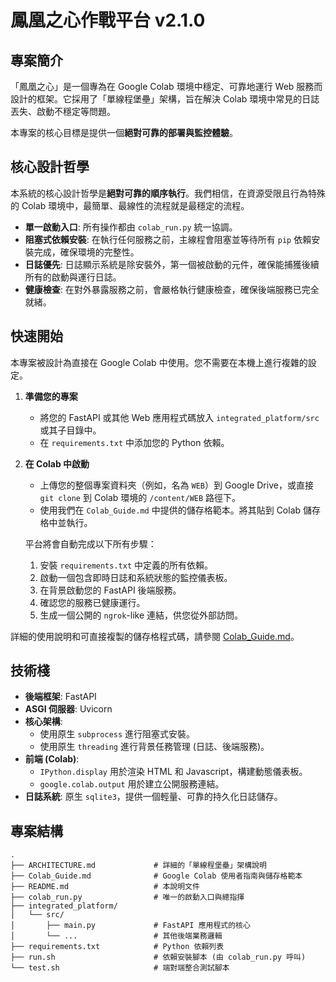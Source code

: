 # 鳳凰之心作戰平台 v2.1.0

## 專案簡介

「鳳凰之心」是一個專為在 Google Colab 環境中穩定、可靠地運行 Web 服務而設計的框架。它採用了「單線程堡壘」架構，旨在解決 Colab 環境中常見的日誌丟失、啟動不穩定等問題。

本專案的核心目標是提供一個**絕對可靠的部署與監控體驗**。

## 核心設計哲學

本系統的核心設計哲學是**絕對可靠的順序執行**。我們相信，在資源受限且行為特殊的 Colab 環境中，最簡單、最線性的流程就是最穩定的流程。

-   **單一啟動入口**: 所有操作都由 `colab_run.py` 統一協調。
-   **阻塞式依賴安裝**: 在執行任何服務之前，主線程會阻塞並等待所有 `pip` 依賴安裝完成，確保環境的完整性。
-   **日誌優先**: 日誌顯示系統是除安裝外，第一個被啟動的元件，確保能捕獲後續所有的啟動與運行日誌。
-   **健康檢查**: 在對外暴露服務之前，會嚴格執行健康檢查，確保後端服務已完全就緒。

## 快速開始

本專案被設計為直接在 Google Colab 中使用。您不需要在本機上進行複雜的設定。

1.  **準備您的專案**
    *   將您的 FastAPI 或其他 Web 應用程式碼放入 `integrated_platform/src` 或其子目錄中。
    *   在 `requirements.txt` 中添加您的 Python 依賴。

2.  **在 Colab 中啟動**
    *   上傳您的整個專案資料夾（例如，名為 `WEB`）到 Google Drive，或直接 `git clone` 到 Colab 環境的 `/content/WEB` 路徑下。
    *   使用我們在 `Colab_Guide.md` 中提供的儲存格範本。將其貼到 Colab 儲存格中並執行。

    平台將會自動完成以下所有步驟：
    1.  安裝 `requirements.txt` 中定義的所有依賴。
    2.  啟動一個包含即時日誌和系統狀態的監控儀表板。
    3.  在背景啟動您的 FastAPI 後端服務。
    4.  確認您的服務已健康運行。
    5.  生成一個公開的 `ngrok`-like 連結，供您從外部訪問。

詳細的使用說明和可直接複製的儲存格程式碼，請參閱 [Colab_Guide.md](./Colab_Guide.md)。

## 技術棧

-   **後端框架**: FastAPI
-   **ASGI 伺服器**: Uvicorn
-   **核心架構**:
    -   使用原生 `subprocess` 進行阻塞式安裝。
    -   使用原生 `threading` 進行背景任務管理 (日誌、後端服務)。
-   **前端 (Colab)**:
    -   `IPython.display` 用於渲染 HTML 和 Javascript，構建動態儀表板。
    -   `google.colab.output` 用於建立公開服務連結。
-   **日誌系統**: 原生 `sqlite3`，提供一個輕量、可靠的持久化日誌儲存。

## 專案結構

```
.
├── ARCHITECTURE.md             # 詳細的「單線程堡壘」架構說明
├── Colab_Guide.md              # Google Colab 使用者指南與儲存格範本
├── README.md                   # 本說明文件
├── colab_run.py                # 唯一的啟動入口與總指揮
├── integrated_platform/
│   └── src/
│       ├── main.py             # FastAPI 應用程式的核心
│       └── ...                 # 其他後端業務邏輯
├── requirements.txt            # Python 依賴列表
├── run.sh                      # 依賴安裝腳本 (由 colab_run.py 呼叫)
└── test.sh                     # 端對端整合測試腳本
```
